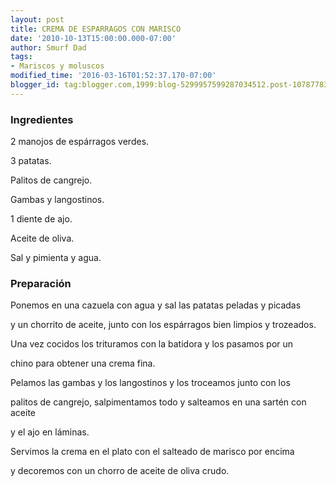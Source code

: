 ```yaml
---
layout: post
title: CREMA DE ESPARRAGOS CON MARISCO
date: '2010-10-13T15:00:00.000-07:00'
author: Smurf Dad
tags:
- Mariscos y moluscos
modified_time: '2016-03-16T01:52:37.170-07:00'
blogger_id: tag:blogger.com,1999:blog-5299957599287034512.post-1078778335752854579
---
```


<h3>Ingredientes</h3>

2 manojos de espárragos verdes.

3 patatas.

Palitos de cangrejo.

Gambas y langostinos.

1 diente de ajo.

Aceite de oliva.

Sal y pimienta y agua.

<h3>Preparación</h3>

Ponemos en una cazuela con agua y sal las patatas peladas y picadas

y un chorrito de aceite, junto con los espárragos bien limpios y trozeados.

Una vez cocidos los trituramos con la batidora y los pasamos por un

chino para obtener una crema fina.

Pelamos las gambas y los langostinos y los troceamos junto con los

palitos de cangrejo, salpimentamos todo y salteamos en una sartén con aceite

y el ajo en láminas.

Servimos la crema en el plato con el salteado de marisco por encima

y decoremos con un chorro de aceite de oliva crudo.

